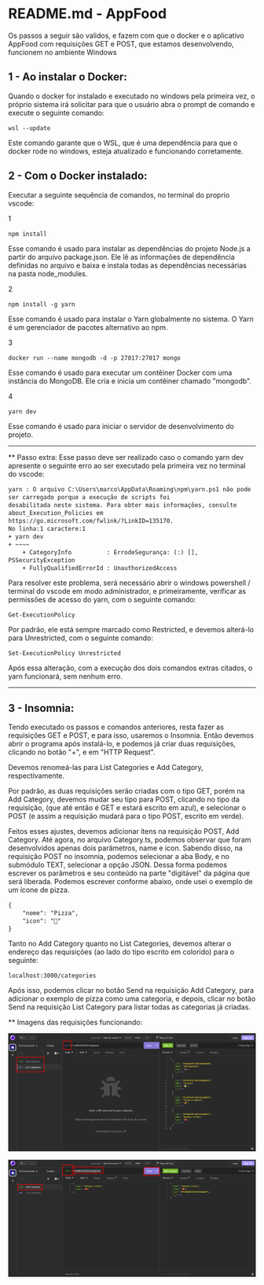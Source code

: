 # README.md - AppFood
Os passos a seguir são validos, e fazem com que o docker e o aplicativo AppFood com requisições GET e POST, que estamos desenvolvendo, funcionem no ambiente Windows

## 1 - Ao instalar o Docker:
Quando o docker for instalado e executado no windows pela primeira vez, o próprio sistema irá solicitar para que o usuário abra o prompt de comando e execute o seguinte comando:

~~~
wsl --update
~~~

 Este comando garante que o WSL, que é uma dependência para que o docker rode no windows, esteja atualizado e funcionando corretamente.

## 2 - Com o Docker instalado:
Executar a seguinte sequência de comandos, no terminal do proprio vscode:

1

~~~
npm install
~~~

Esse comando é usado para instalar as dependências do projeto Node.js a partir do arquivo package.json. Ele lê as informações de dependência definidas no arquivo e baixa e instala todas as dependências necessárias na pasta node_modules.

2

~~~
npm install -g yarn
~~~

Esse comando é usado para instalar o Yarn globalmente no sistema. O Yarn é um gerenciador de pacotes alternativo ao npm.

3

~~~
docker run --name mongodb -d -p 27017:27017 mongo
~~~

Esse comando é usado para executar um contêiner Docker com uma instância do MongoDB. Ele cria e inicia um contêiner chamado "mongodb". 

4

~~~
yarn dev
~~~

Esse comando é usado para iniciar o servidor de desenvolvimento do projeto.

------------------------------------------------------------------------------

** Passo extra:
Esse passo deve ser realizado caso o comando yarn dev apresente o seguinte erro ao ser executado pela primeira vez no terminal do vscode:

~~~
yarn : O arquivo C:\Users\marco\AppData\Roaming\npm\yarn.ps1 não pode ser carregado porque a execução de scripts foi
desabilitada neste sistema. Para obter mais informações, consulte about_Execution_Policies em
https://go.microsoft.com/fwlink/?LinkID=135170.
No linha:1 caractere:1
+ yarn dev
+ ~~~~
    + CategoryInfo          : ErrodeSegurança: (:) [], PSSecurityException
    + FullyQualifiedErrorId : UnauthorizedAccess
~~~

Para resolver este problema, será necessário abrir o windows powershell / terminal do vscode em modo administrador, e primeiramente, verificar as permissões de acesso do yarn, com o seguinte comando:

~~~
Get-ExecutionPolicy
~~~

Por padrão, ele está sempre marcado como Restricted, e devemos alterá-lo para Unrestricted, com o seguinte comando:

~~~
Set-ExecutionPolicy Unrestricted
~~~

Após essa alteração, com a execução dos dois comandos extras citados, o yarn funcionará, sem nenhum erro. 

------------------------------------------------------------------------------

## 3 - Insomnia:
Tendo executado os passos e comandos anteriores, resta fazer as requisições GET e POST, e para isso, usaremos o Insomnia. Então devemos abrir o programa após instalá-lo, e podemos já criar duas requisições, clicando no botão "+", e em "HTTP Request".

Devemos renomeá-las para List Categories e Add Category, respectivamente.

Por padrão, as duas requisições serão criadas com o tipo GET, porém na Add Category, devemos mudar seu tipo para POST, clicando no tipo da requisição, (que até então é GET e estará escrito em azul), e selecionar o POST (e assim a requisição mudará para o tipo POST, escrito em verde).

Feitos esses ajustes, devemos adicionar ítens na requisição POST, Add Category. Até agora, no arquivo Category.ts, podemos observar que foram desenvolvidos apenas dois parâmetros, name e icon. Sabendo disso, na requisição POST no insomnia, podemos selecionar a aba Body, e no submódulo TEXT, selecionar a opção JSON. Dessa forma podemos escrever os parâmetros e seu conteúdo na parte "digitável" da página que será liberada. Podemos escrever conforme abaixo, onde usei o exemplo de um ícone de pizza.

~~~
{
    "nome": "Pizza",
    "icon": "🍕"
}
~~~

Tanto no Add Category quanto no List Categories, devemos alterar o endereço das requisições (ao lado do tipo escrito em colorido) para o seguinte:

~~~
localhost:3000/categories
~~~

Após isso, podemos clicar no botão Send na requisição Add Category, para adicionar o exemplo de pizza como uma categoria, e depois, clicar no botão Send na requisição List Category para listar todas as categorias já criadas.

** Imagens das requisições funcionando:

![imagem_get_listcategories](Assets/imagem_get_listcategories.png)

![imagem_post_addcategory](Assets/imagem_post_addcategory.png)
